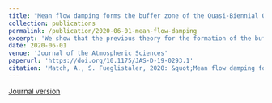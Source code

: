 ```yaml
---
title: "Mean flow damping forms the buffer zone of the Quasi-Biennial Oscillation: 1D theory"
collection: publications
permalink: /publication/2020-06-01-mean-flow-damping
excerpt: 'We show that the previous theory for the formation of the buffer zone of the QBO is circular. We proposed an updated theory: mean flow damping forms the buffer zone of the QBO.'
date: 2020-06-01
venue: 'Journal of the Atmospheric Sciences'
paperurl: 'https://doi.org/10.1175/JAS-D-19-0293.1'
citation: 'Match, A., S. Fueglistaler, 2020: &quot;Mean flow damping forms the buffer zone of the Quasi-Biennial Oscillation: 1D theory.&quot; <i>Journal of the Atmospheric Sciences</i>, 77, 1955-67, https://doi.org/10.1175/JAS-D-19-0293.1'
---
```


[Journal version](https://doi.org/10.1175/JAS-D-19-0293.1)


